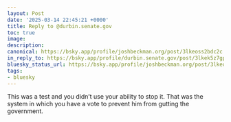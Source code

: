 ```yaml
---
layout: Post
date: '2025-03-14 22:45:21 +0000'
title: Reply to @durbin.senate.gov
toc: true
image:
description:
canonical: https://bsky.app/profile/joshbeckman.org/post/3lkeoss2bdc2c
in_reply_to: https://bsky.app/profile/durbin.senate.gov/post/3lkek5z7gp22z
bluesky_status_url: https://bsky.app/profile/joshbeckman.org/post/3lkeoss2bdc2c
tags:
- bluesky
---
```


This was a test and you didn’t use your ability to stop it. That was the system in which you have a vote to prevent him from gutting the government.
